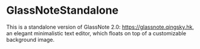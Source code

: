 # GlassNoteStandalone

This is a standalone version of GlassNote 2.0: https://glassnote.qingsky.hk, an elegant minimalistic text editor, which floats on top of a customizable background image.
